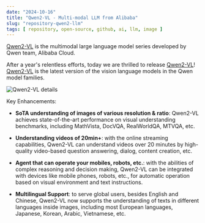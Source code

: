 ```yaml
---
date: "2024-10-16"
title: "Qwen2-VL - Multi-modal LLM from Alibaba"
slug: "repository-qwen2-llm"
tags: [ repository, open-source, github, ai, llm, image ]
---
```




[Qwen2-VL][1] is the multimodal large language model series developed by Qwen team, Alibaba Cloud.

After a year's relentless efforts, today we are thrilled to release [Qwen2-VL][1]! [Qwen2-VL][1] is the latest version of the vision language models in the Qwen model families.

![Qwen2-VL details][2]

Key Enhancements:

* **SoTA understanding of images of various resolution & ratio**: Qwen2-VL achieves state-of-the-art performance on visual understanding benchmarks, including MathVista, DocVQA, RealWorldQA, MTVQA, etc.
* **Understanding videos of 20min+**: with the online streaming capabilities, Qwen2-VL can understand videos over 20 minutes by high-quality video-based question answering, dialog, content creation, etc.
* **Agent that can operate your mobiles, robots, etc.**: with the abilities of complex reasoning and decision making, Qwen2-VL can be integrated with devices like mobile phones, robots, etc., for automatic operation based on visual environment and text instructions.
* **Multilingual Support**: to serve global users, besides English and Chinese, Qwen2-VL now supports the understanding of texts in different languages inside images, including most European languages, Japanese, Korean, Arabic, Vietnamese, etc.



   [1]: https://github.com/QwenLM/Qwen2-VL
   [2]: https://camo.githubusercontent.com/a98a801cab554fd20099a2c3fcce4597f45866b31f5d78f391c91196f4a3e57e/68747470733a2f2f7169616e77656e2d7265732e6f73732d616363656c65726174652d6f766572736561732e616c6979756e63732e636f6d2f5177656e322d564c2f7177656e325f766c5f6672616d65776f726b2e6a7067
